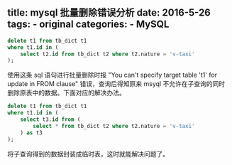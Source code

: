title: mysql 批量删除错误分析
date: 2016-5-26  
tags:
    - original
categories:
    - MySQL
---


```sql
delete t1 from tb_dict t1 
where t1.id in (
	select t2.id from tb_dict t2 where t2.nature = 'v-taxi'
);
```

使用这条 sql 语句进行批量删除时报 "You can't specify target table 't1' for update in FROM clause" 错误，查询后得知原来 msyql 不允许在子查询的同时删除原表中的数据。下面对应的解决办法。


```sql
delete t1 from tb_dict t1 
where t1.id in (
	select t3.id from (
		select * from tb_dict t2 where t2.nature = 'v-taxi'
	) as t3
);
```

将子查询得到的数据封装成临时表，这时就能解决问题了。


<br>
